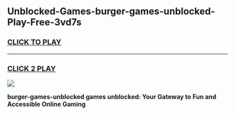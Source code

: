 
## Unblocked-Games-burger-games-unblocked-Play-Free-3vd7s
<h3>
<a href="https://premium76.site?title=burger-games-unblocked&ref=15A">CLICK TO PLAY</a></h3>
<hr>

<h3>
<a href="https://premium76.site?title=burger-games-unblocked&ref=15A">CLICK 2 PLAY</a>
  
</h3>

<a href="https://premium76.site?title=burger-games-unblocked&ref=15A"><img src="https://clearcache.store/games.png"></a>


**burger-games-unblocked games unblocked: Your Gateway to Fun and Accessible Online Gaming**
